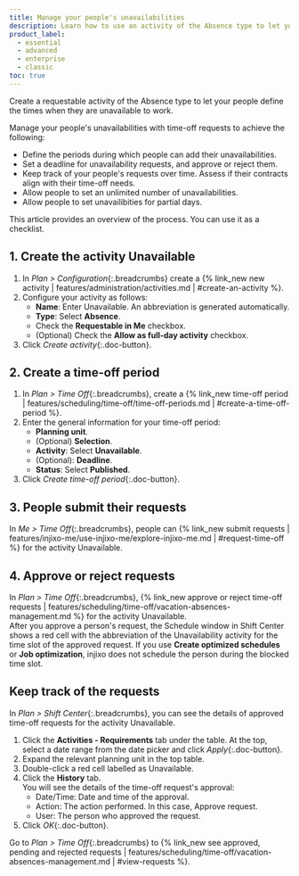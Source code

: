 ```yaml
---
title: Manage your people's unavailabilities
description: Learn how to use an activity of the Absence type to let your people define their unavailabilities.
product_label:
  - essential
  - advanced
  - enterprise
  - classic
toc: true
---
```


Create a requestable activity of the Absence type to let your people define the times when they are unavailable to work.

Manage your people's unavailabilities with time-off requests to achieve the following:

- Define the periods during which people can add their unavailabilities.
- Set a deadline for unavailability requests, and approve or reject them.
- Keep track of your people's requests over time. Assess if their contracts align with their time-off needs.
- Allow people to set an unlimited number of unavailabilities.
- Allow people to set unavailibities for partial days.

This article provides an overview of the process. You can use it as a checklist.

## 1. Create the activity Unavailable

1. In _Plan > Configuration_{:.breadcrumbs} create a {% link_new new activity | features/administration/activities.md | #create-an-activity %}.
2. Configure your activity as follows:
   - **Name**: Enter Unavailable. An abbreviation is generated automatically.
   - **Type**:  Select **Absence**.
   - Check the **Requestable in Me** checkbox.
   - (Optional) Check the **Allow as full-day activity** checkbox.
3. Click _Create activity_{:.doc-button}.

## 2. Create a time-off period

1. In _Plan > Time Off_{:.breadcrumbs}, create a {% link_new time-off period | features/scheduling/time-off/time-off-periods.md | #create-a-time-off-period %}.
2. Enter the general information for your time-off period:
   - **Planning unit**.
   - (Optional) **Selection**.
   - **Activity**: Select **Unavailable**.
   - (Optional): **Deadline**.
   - **Status**: Select **Published**.
3. Click _Create time-off period_{:.doc-button}.

## 3. People submit their requests

In _Me > Time Off_{:.breadcrumbs}, people can {% link_new submit requests | features/injixo-me/use-injixo-me/explore-injixo-me.md | #request-time-off %} for the activity Unavailable.

## 4. Approve or reject requests

In _Plan > Time Off_{:.breadcrumbs}, {% link_new approve or reject time-off requests | features/scheduling/time-off/vacation-absences-management.md %} for the activity Unavailable.<br>
After you approve a person's request, the Schedule window in Shift Center shows a red cell with the abbreviation of the Unavailability activity for the time slot of the approved request. If you use **Create optimized schedules** or **Job optimization**, injixo does not schedule the person during the blocked time slot.

## Keep track of the requests

In _Plan > Shift Center_{:.breadcrumbs}, you can see the details of approved time-off requests for the activity Unavailable.

1. Click the **Activities - Requirements** tab under the table. At the top, select a date range from the date picker and click _Apply_{:.doc-button}.
2. Expand the relevant planning unit in the top table.
3. Double-click a red cell labelled as Unavailable.  
4. Click the **History** tab.  
    You will see the details of the time-off request's approval:
    - Date/Time: Date and time of the approval.
    - Action: The action performed. In this case, Approve request.
    - User: The person who approved the request.
5. Click _OK_{:.doc-button}.
  
Go to _Plan > Time Off_{:.breadcrumbs} to {% link_new see approved, pending and rejected requests | features/scheduling/time-off/vacation-absences-management.md | #view-requests %}.
